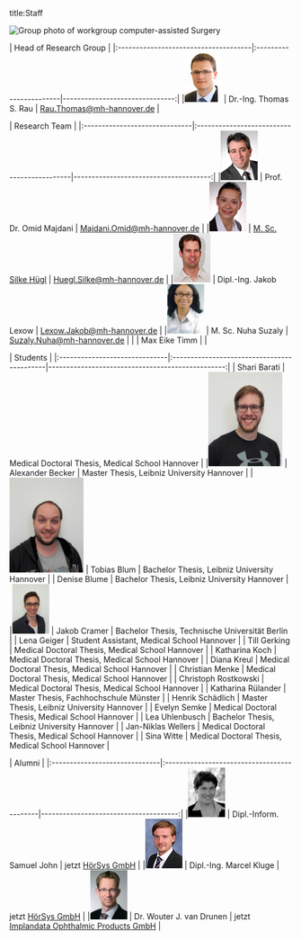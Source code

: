 title:Staff

![Group photo of workgroup computer-assisted Surgery](staff/IMG_3661.JPG)

| Head of Research Group                                                                         |
|:-------------------------------------|:-----------------------|-------------------------------:|
|![Portrait](staff/Thomas.jpg)         | Dr.-Ing. Thomas S. Rau | Rau.Thomas@mh-hannover.de   |


| Research Team                                                                                                      |
|:------------------------------|:-------------------------------------------|--------------------------------------:|
|![Portrait](staff/Omid.jpg)    | Prof. Dr. Omid Majdani                     | Majdani.Omid@mh-hannover.de        |
|![Portrait](staff/Silke.jpg)   | [M. Sc. Silke Hügl](staff/silke.md)        | Huegl.Silke@mh-hannover.de         |
|![Portrait](staff/Jakob.jpg)   | Dipl.-Ing. Jakob Lexow                     | Lexow.Jakob@mh-hannover.de         |
|![Portrait](staff/Nuha2.jpg) 	| M. Sc. Nuha Suzaly			   			| Suzaly.Nuha@mh-hannover.de          |
|								| Max Eike Timm								|									  |


| Students                                                                                             |
|:------------------------------|:-------------------------------------------|-------------------------------------------------:|
								| Shari Barati								| Medical Doctoral Thesis, Medical School Hannover	|
|![Portrait](staff/Alexander.jpg) | Alexander Becker 							| Master Thesis, Leibniz University Hannover      	|
|![Portrait](staff/Tobias.jpg) 	| Tobias Blum 								| Bachelor Thesis, Leibniz University Hannover      |
								| Denise Blume 								| Bachelor Thesis, Leibniz University Hannover      |
|![Portrait](staff/JakobC.jpg)	| Jakob Cramer 								| Bachelor Thesis, Technische Universität Berlin    |
								| Lena Geiger								| Student Assistant, Medical School Hannover		| 
								| Till Gerking								| Medical Doctoral Thesis, Medical School Hannover	|
								| Katharina Koch							| Medical Doctoral Thesis, Medical School Hannover	|
								| Diana Kreul								| Medical Doctoral Thesis, Medical School Hannover	|
								| Christian Menke							| Medical Doctoral Thesis, Medical School Hannover	|
								| Christoph Rostkowski						| Medical Doctoral Thesis, Medical School Hannover	|
								| Katharina Rülander						| Master Thesis, Fachhochschule Münster				|
								| Henrik Schädlich							| Master Thesis, Leibniz University Hannover		|
								| Evelyn Semke								| Medical Doctoral Thesis, Medical School Hannover	|
								| Lea Uhlenbusch 							| Bachelor Thesis, Leibniz University Hannover      |
								| Jan-Niklas Wellers						| Medical Doctoral Thesis, Medical School Hannover  |
								| Sina Witte 				    			| Medical Doctoral Thesis, Medical School Hannover  |


| Alumni                                                                                            |
|:------------------------------|:-------------------------------------------|--------------------------------------:|
|![Portrait](staff/Samuel.jpg)  | Dipl.-Inform. Samuel John                  | jetzt [HörSys GmbH](http://www.hoersys.de)  |
|![Portrait](staff/Marcel.jpg)  | Dipl.-Ing. Marcel Kluge					 | jetzt [HörSys GmbH](http://www.hoersys.de)  |
|![Portrait](staff/Wouter.jpg)  | Dr. Wouter J. van Drunen                   | jetzt [Implandata Ophthalmic Products GmbH](http://www.implandata.com) |
